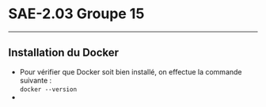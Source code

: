 # SAE-2.03                                                                                                           Groupe 15
------------------------------------------------------------------------------------------------------------------------------
## Installation du Docker  

* Pour vérifier que Docker soit bien installé, on effectue la commande suivante :  
` docker --version `  
* 
